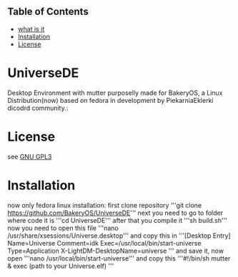 ## Table of Contents
- [what is it](#UniverseDE)
- [Installation](#installation)
- [License](#license)

# UniverseDE
Desktop Environment with mutter purposelly made for BakeryOS,
a Linux Distribution(now) based on fedora in development by PiekarniaEklerki dicodrd community.:
# License
see [GNU GPL3](LICENSE)
# Installation
now only fedora linux installation:
first clone repository
'''git clone https://github.com/BakeryOS/UniverseDE'''
next you need to go to folder where code it is 
'''cd UniverseDE'''
after that you compile it 
'''sh build.sh'''
now you need to open this file
'''nano /usr/share/xsessions/Universe.desktop'''
and copy this in 
'''[Desktop Entry]
  Name=Universe
  Comment=idk
  Exec=/usr/local/bin/start-universe
  Type=Application
  X-LightDM-DesktopName=universe
'''
and save it,
now open 
'''nano /usr/local/bin/start-universe'''
and copy this
'''#!/bin/sh
  mutter &
  exec (path to your Universe.elf)
'''

